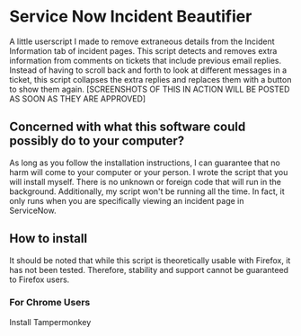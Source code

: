# Service Now Incident Beautifier
A little userscript I made to remove extraneous details from the Incident Information tab of incident pages.
This script detects and removes extra information from comments on tickets that include previous email replies.
Instead of having to scroll back and forth to look at different messages in a ticket, this script collapses the extra replies and replaces them with a button to show them again.
[SCREENSHOTS OF THIS IN ACTION WILL BE POSTED AS SOON AS THEY ARE APPROVED]
## Concerned with what this software could possibly do to your computer?
As long as you follow the installation instructions, I can guarantee that no harm will come to your computer or your person.
I wrote the script that you will install myself. There is no unknown or foreign code that will run in the background.
Additionally, my script won't be running all the time. In fact, it only runs when you are specifically viewing an incident page in ServiceNow.
## How to install
It should be noted that while this script is theoretically usable with Firefox, it has not been tested. 
Therefore, stability and support cannot be guaranteed to Firefox users.

### For Chrome Users
Install Tampermonkey
